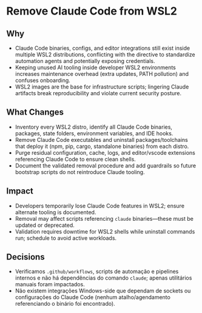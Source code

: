 # Remove Claude Code from WSL2

## Why
- Claude Code binaries, configs, and editor integrations still exist inside multiple WSL2 distributions, conflicting with the directive to standardize automation agents and potentially exposing credentials.
- Keeping unused AI tooling inside developer WSL2 environments increases maintenance overhead (extra updates, PATH pollution) and confuses onboarding.
- WSL2 images are the base for infrastructure scripts; lingering Claude artifacts break reproducibility and violate current security posture.

## What Changes
- Inventory every WSL2 distro, identify all Claude Code binaries, packages, state folders, environment variables, and IDE hooks.
- Remove Claude Code executables and uninstall packages/toolchains that deploy it (npm, pip, cargo, standalone binaries) from each distro.
- Purge residual configuration, cache, logs, and editor/vscode extensions referencing Claude Code to ensure clean shells.
- Document the validated removal procedure and add guardrails so future bootstrap scripts do not reintroduce Claude tooling.

## Impact
- Developers temporarily lose Claude Code features in WSL2; ensure alternate tooling is documented.
- Removal may affect scripts referencing `claude` binaries—these must be updated or deprecated.
- Validation requires downtime for WSL2 shells while uninstall commands run; schedule to avoid active workloads.

## Decisions
- Verificamos `.github/workflows`, scripts de automação e pipelines internos e não há dependências do comando `claude`; apenas utilitários manuais foram impactados.
- Não existem integrações Windows-side que dependam de sockets ou configurações do Claude Code (nenhum atalho/agendamento referenciando o binário foi encontrado).

